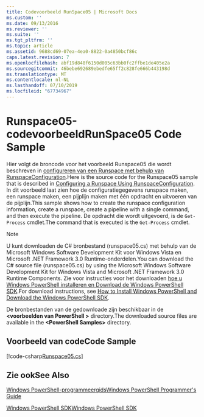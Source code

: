 ```yaml
---
title: Codevoorbeeld RunSpace05 | Microsoft Docs
ms.custom: ''
ms.date: 09/13/2016
ms.reviewer: ''
ms.suite: ''
ms.tgt_pltfrm: ''
ms.topic: article
ms.assetid: 9688cd69-07ea-4ea0-8822-0a4850bcf86c
caps.latest.revision: 7
ms.openlocfilehash: abf19d848f6150d005c63bb0fc2ffbe1de405e2a
ms.sourcegitcommit: 46bebe692689ebedfe65ff2c828fe666b443198d
ms.translationtype: MT
ms.contentlocale: nl-NL
ms.lasthandoff: 07/10/2019
ms.locfileid: "67734967"
---
```

# <a name="runspace05-code-sample"></a><span data-ttu-id="9b633-102">Runspace05-codevoorbeeld</span><span class="sxs-lookup"><span data-stu-id="9b633-102">RunSpace05 Code Sample</span></span>

<span data-ttu-id="9b633-103">Hier volgt de broncode voor het voorbeeld Runspace05 die wordt beschreven in [configureren van een Runspace met behulp van RunspaceConfiguration](https://msdn.microsoft.com/en-us/42681d19-2d05-4975-befd-afb1990e79b2).</span><span class="sxs-lookup"><span data-stu-id="9b633-103">Here is the source code for the Runspace05 sample that is described in [Configuring a Runspace Using RunspaceConfiguration](https://msdn.microsoft.com/en-us/42681d19-2d05-4975-befd-afb1990e79b2).</span></span> <span data-ttu-id="9b633-104">In dit voorbeeld laat zien hoe de configuratiegegevens runspace maken, een runspace maken, een pijplijn maken met één opdracht en uitvoeren van de pijplijn.</span><span class="sxs-lookup"><span data-stu-id="9b633-104">This sample shows how to create the runspace configuration information, create a runspace, create a pipeline with a single command, and then execute the pipeline.</span></span> <span data-ttu-id="9b633-105">De opdracht die wordt uitgevoerd, is de `Get-Process` cmdlet.</span><span class="sxs-lookup"><span data-stu-id="9b633-105">The command that is executed is the `Get-Process` cmdlet.</span></span>

> [!NOTE]
> <span data-ttu-id="9b633-106">U kunt downloaden de C# bronbestand (runspace05.cs) met behulp van de Microsoft Windows Software Development Kit voor Windows Vista en Microsoft .NET Framework 3.0 Runtime-onderdelen.</span><span class="sxs-lookup"><span data-stu-id="9b633-106">You can download the C# source file (runspace05.cs) by using the Microsoft Windows Software Development Kit for Windows Vista and Microsoft .NET Framework 3.0 Runtime Components.</span></span> <span data-ttu-id="9b633-107">Zie voor instructies voor het downloaden [hoe u Windows PowerShell installeren en Download de Windows PowerShell SDK](/powershell/developer/installing-the-windows-powershell-sdk).</span><span class="sxs-lookup"><span data-stu-id="9b633-107">For download instructions, see [How to Install Windows PowerShell and Download the Windows PowerShell SDK](/powershell/developer/installing-the-windows-powershell-sdk).</span></span>
>
> <span data-ttu-id="9b633-108">De bronbestanden van de gedownloade zijn beschikbaar in de  **\<voorbeelden van PowerShell >** directory.</span><span class="sxs-lookup"><span data-stu-id="9b633-108">The downloaded source files are available in the **\<PowerShell Samples>** directory.</span></span>

## <a name="code-sample"></a><span data-ttu-id="9b633-109">Voorbeeld van code</span><span class="sxs-lookup"><span data-stu-id="9b633-109">Code Sample</span></span>

[!code-csharp[Runspace05.cs](../../powershell-sdk-samples/SDK-2.0/csharp/Runspace05/Runspace05.cs#L11-L86 "Runspace05.cs")]

## <a name="see-also"></a><span data-ttu-id="9b633-110">Zie ook</span><span class="sxs-lookup"><span data-stu-id="9b633-110">See Also</span></span>

[<span data-ttu-id="9b633-111">Windows PowerShell-programmeergids</span><span class="sxs-lookup"><span data-stu-id="9b633-111">Windows PowerShell Programmer's Guide</span></span>](./windows-powershell-programmer-s-guide.md)

[<span data-ttu-id="9b633-112">Windows PowerShell SDK</span><span class="sxs-lookup"><span data-stu-id="9b633-112">Windows PowerShell SDK</span></span>](../windows-powershell-reference.md)